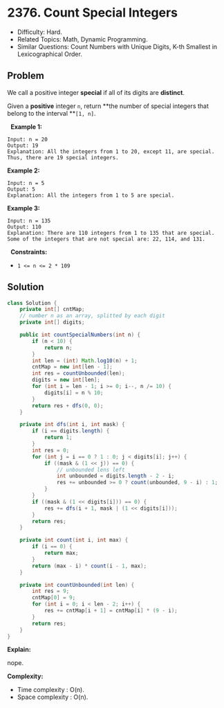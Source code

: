 # 2376. Count Special Integers

- Difficulty: Hard.
- Related Topics: Math, Dynamic Programming.
- Similar Questions: Count Numbers with Unique Digits, K-th Smallest in Lexicographical Order.

## Problem

We call a positive integer **special** if all of its digits are **distinct**.

Given a **positive** integer ```n```, return **the number of special integers that belong to the interval **```[1, n]```.

 
**Example 1:**

```
Input: n = 20
Output: 19
Explanation: All the integers from 1 to 20, except 11, are special. Thus, there are 19 special integers.
```

**Example 2:**

```
Input: n = 5
Output: 5
Explanation: All the integers from 1 to 5 are special.
```

**Example 3:**

```
Input: n = 135
Output: 110
Explanation: There are 110 integers from 1 to 135 that are special.
Some of the integers that are not special are: 22, 114, and 131.
```

 
**Constraints:**


	
- ```1 <= n <= 2 * 109```



## Solution

```java
class Solution {
    private int[] cntMap;
    // number n as an array, splitted by each digit
    private int[] digits;

    public int countSpecialNumbers(int n) {
        if (n < 10) {
            return n;
        }
        int len = (int) Math.log10(n) + 1;
        cntMap = new int[len - 1];
        int res = countUnbounded(len);
        digits = new int[len];
        for (int i = len - 1; i >= 0; i--, n /= 10) {
            digits[i] = n % 10;
        }
        return res + dfs(0, 0);
    }

    private int dfs(int i, int mask) {
        if (i == digits.length) {
            return 1;
        }
        int res = 0;
        for (int j = i == 0 ? 1 : 0; j < digits[i]; j++) {
            if ((mask & (1 << j)) == 0) {
                // unbounded lens left
                int unbounded = digits.length - 2 - i;
                res += unbounded >= 0 ? count(unbounded, 9 - i) : 1;
            }
        }
        if ((mask & (1 << digits[i])) == 0) {
            res += dfs(i + 1, mask | (1 << digits[i]));
        }
        return res;
    }

    private int count(int i, int max) {
        if (i == 0) {
            return max;
        }
        return (max - i) * count(i - 1, max);
    }

    private int countUnbounded(int len) {
        int res = 9;
        cntMap[0] = 9;
        for (int i = 0; i < len - 2; i++) {
            res += cntMap[i + 1] = cntMap[i] * (9 - i);
        }
        return res;
    }
}
```

**Explain:**

nope.

**Complexity:**

* Time complexity : O(n).
* Space complexity : O(n).

